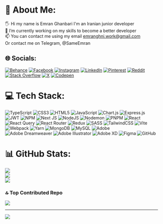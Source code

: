 # 💫 About Me:
🖐 Hi my name is Emran Ghanbari I'm an Iranian junior developer<br>🔭 I’m currently working on my skills to become a better developer<br>📫 You can contact me using my email emranghni.work@gmail.com<br>Or contact me on Telegram, @SameEmran


## 🌐 Socials:
[![Behance](https://img.shields.io/badge/Behance-1769ff?logo=behance&logoColor=white)](https://www.behance.net/emranghanbari) [![Facebook](https://img.shields.io/badge/Facebook-%231877F2.svg?logo=Facebook&logoColor=white)](https://facebook.com/emran.ghanbari.35) [![Instagram](https://img.shields.io/badge/Instagram-%23E4405F.svg?logo=Instagram&logoColor=white)](https://instagram.com/emranghni) [![LinkedIn](https://img.shields.io/badge/LinkedIn-%230077B5.svg?logo=linkedin&logoColor=white)](https://linkedin.com/in/emran-ghanbari-4a409a2a3) [![Pinterest](https://img.shields.io/badge/Pinterest-%23E60023.svg?logo=Pinterest&logoColor=white)](https://pinterest.com/emranghniwork) [![Reddit](https://img.shields.io/badge/Reddit-%23FF4500.svg?logo=Reddit&logoColor=white)](https://reddit.com/user/Big-Transition8746) [![Stack Overflow](https://img.shields.io/badge/-Stackoverflow-FE7A16?logo=stack-overflow&logoColor=white)](https://stackoverflow.com/users/22811852) [![X](https://img.shields.io/badge/X-black.svg?logo=X&logoColor=white)](https://x.com/emranghni) [![Codepen](https://img.shields.io/badge/Codepen-000000?style=for-the-badge&logo=codepen&logoColor=white)](https://codepen.io/Emran-Ghanbari) 

# 💻 Tech Stack:
![TypeScript](https://img.shields.io/badge/typescript-%23007ACC.svg?style=flat&logo=typescript&logoColor=white) ![CSS3](https://img.shields.io/badge/css3-%231572B6.svg?style=flat&logo=css3&logoColor=white) ![HTML5](https://img.shields.io/badge/html5-%23E34F26.svg?style=flat&logo=html5&logoColor=white) ![JavaScript](https://img.shields.io/badge/javascript-%23323330.svg?style=flat&logo=javascript&logoColor=%23F7DF1E) ![Chart.js](https://img.shields.io/badge/chart.js-F5788D.svg?style=flat&logo=chart.js&logoColor=white) ![Express.js](https://img.shields.io/badge/express.js-%23404d59.svg?style=flat&logo=express&logoColor=%2361DAFB) ![JWT](https://img.shields.io/badge/JWT-black?style=flat&logo=JSON%20web%20tokens) ![NPM](https://img.shields.io/badge/NPM-%23CB3837.svg?style=flat&logo=npm&logoColor=white) ![Next JS](https://img.shields.io/badge/Next-black?style=flat&logo=next.js&logoColor=white) ![NodeJS](https://img.shields.io/badge/node.js-6DA55F?style=flat&logo=node.js&logoColor=white) ![Nodemon](https://img.shields.io/badge/NODEMON-%23323330.svg?style=flat&logo=nodemon&logoColor=%BBDEAD) ![PNPM](https://img.shields.io/badge/pnpm-%234a4a4a.svg?style=flat&logo=pnpm&logoColor=f69220) ![React](https://img.shields.io/badge/react-%2320232a.svg?style=flat&logo=react&logoColor=%2361DAFB) ![React Query](https://img.shields.io/badge/-React%20Query-FF4154?style=flat&logo=react%20query&logoColor=white) ![React Router](https://img.shields.io/badge/React_Router-CA4245?style=flat&logo=react-router&logoColor=white) ![Redux](https://img.shields.io/badge/redux-%23593d88.svg?style=flat&logo=redux&logoColor=white) ![SASS](https://img.shields.io/badge/SASS-hotpink.svg?style=flat&logo=SASS&logoColor=white) ![TailwindCSS](https://img.shields.io/badge/tailwindcss-%2338B2AC.svg?style=flat&logo=tailwind-css&logoColor=white) ![Vite](https://img.shields.io/badge/vite-%23646CFF.svg?style=flat&logo=vite&logoColor=white) ![Webpack](https://img.shields.io/badge/webpack-%238DD6F9.svg?style=flat&logo=webpack&logoColor=black) ![Yarn](https://img.shields.io/badge/yarn-%232C8EBB.svg?style=flat&logo=yarn&logoColor=white) ![MongoDB](https://img.shields.io/badge/MongoDB-%234ea94b.svg?style=flat&logo=mongodb&logoColor=white) ![MySQL](https://img.shields.io/badge/mysql-4479A1.svg?style=flat&logo=mysql&logoColor=white) ![Adobe](https://img.shields.io/badge/adobe-%23FF0000.svg?style=flat&logo=adobe&logoColor=white) ![Adobe Dreamweaver](https://img.shields.io/badge/Adobe%20Dreamweaver-FF61F6.svg?style=flat&logo=Adobe%20Dreamweaver&logoColor=white) ![Adobe Illustrator](https://img.shields.io/badge/adobe%20illustrator-%23FF9A00.svg?style=flat&logo=adobe%20illustrator&logoColor=white) ![Adobe XD](https://img.shields.io/badge/Adobe%20XD-470137?style=flat&logo=Adobe%20XD&logoColor=#FF61F6) ![Figma](https://img.shields.io/badge/figma-%23F24E1E.svg?style=flat&logo=figma&logoColor=white) ![GitHub](https://img.shields.io/badge/github-%23121011.svg?style=flat&logo=github&logoColor=white)
# 📊 GitHub Stats:
![](https://github-readme-stats.vercel.app/api?username=Emranghanbari&theme=radical&hide_border=false&include_all_commits=true&count_private=true)<br/>
![](https://github-readme-streak-stats.herokuapp.com/?user=Emranghanbari&theme=radical&hide_border=false)<br/>
![](https://github-readme-stats.vercel.app/api/top-langs/?username=Emranghanbari&theme=radical&hide_border=false&include_all_commits=true&count_private=true&layout=compact)

### 🔝 Top Contributed Repo
![](https://github-contributor-stats.vercel.app/api?username=Emranghanbari&limit=5&theme=dark&combine_all_yearly_contributions=true)

---
[![](https://visitcount.itsvg.in/api?id=Emranghanbari&label=Profile%20Views&color=12&icon=2&pretty=true)](https://visitcount.itsvg.in)

<!-- Proudly created with GPRM ( https://gprm.itsvg.in ) -->
